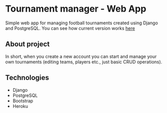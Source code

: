 # Tournament manager - Web App
Simple web app for managing football tournaments created using Django and PostgreSQL. You can see how current version works [here](https://tournament--manager.herokuapp.com/)
## About project
In short, when you create a new account you can start and manage your own tournaments (editing teams, players etc., just basic CRUD operations).

## Technologies
- Django
- PostgreSQL
- Bootstrap
- Heroku
